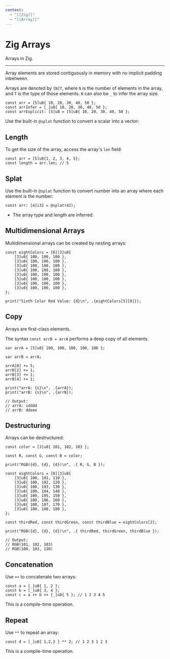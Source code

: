 ```yaml
---
context:
  - "[[Zig]]"
  - "[[Array]]"
---
```


# Zig Arrays

Arrays in Zig.

---

Array elements are stored contiguously in memory with no implicit padding inbetween.

Arrays are denoted by `[N]T`, where `N` is the number of elements in the array, and `T` is the type of those elements. `N` can also be `_` to infer the array size.

```zig
const arr = [5]u8{ 10, 20, 30, 40, 50 };
const arrInfer = [_]u8{ 10, 20, 30, 40, 50 };
const arrExplicit: [5]u8 = [5]u8{ 10, 20, 30, 40, 50 };
```

Use the built-in `@splat` function to convert a scalar into a vector:

## Length

To get the size of the array, access the array's `len` field:

```zig
const arr = [5]u8{1, 2, 3, 4, 5};
const length = arr.len; // 5
```

## Splat

Use the built-in `@splat` function to convert number into an array where each element is the number:

```zig
const arr: [4]i32 = @splat(42);
```

- The array type and length are inferred.

## Multidimensional Arrays

Multidimensional arrays can be created by nesting arrays:

```zig
const eightColors = [8][3]u8{
    [3]u8{ 100, 100, 100 },
    [3]u8{ 100, 100, 100 },
    [3]u8{ 100, 100, 100 },
    [3]u8{ 100, 100, 100 },
    [3]u8{ 100, 100, 100 },
    [3]u8{ 100, 100, 100 },
    [3]u8{ 100, 100, 100 },
    [3]u8{ 100, 100, 100 },
};

print("Sixth Color Red Value: {d}\n", .{eightColors[5][0]});
```

## Copy

Arrays are first-class elements.

The syntax `const arrB = arrA` performs a deep copy of all elements.

```zig
var arrA = [5]u8{ 100, 100, 100, 100, 100 };

var arrB = arrA;

arrA[0] += 5;
arrB[2] += 1;
arrB[3] += 1;
arrB[4] += 1;

print("arrA: {s}\n", .{arrA});
print("arrB: {s}\n", .{arrB});

// Output:
// arrA: idddd
// arrB: ddeee
```

## Destructuring

Arrays can be destructured:

```zig
const color = [3]u8{ 101, 102, 103 };

const R, const G, const B = color;

print("RGB({d}, {d}, {d})\n", .{ R, G, B });

const eightColors = [8][3]u8{
    [3]u8{ 100, 101, 110 },
    [3]u8{ 100, 102, 120 },
    [3]u8{ 100, 103, 130 },
    [3]u8{ 100, 104, 140 },
    [3]u8{ 100, 105, 150 },
    [3]u8{ 100, 106, 160 },
    [3]u8{ 100, 107, 170 },
    [3]u8{ 100, 108, 180 },
};

const thirdRed, const thirdGreen, const thirdBlue = eightColors[2];

print("RGB({d}, {d}, {d})\n", .{ thirdRed, thirdGreen, thirdBlue });

// Output:
// RGB(101, 102, 103)
// RGB(100, 103, 130)
```

## Concatenation

Use `++` to concatenate two arrays:

```zig
const a = [_]u8{ 1, 2 };
const b = [_]u8{ 3, 4 };
const c = a ++ b ++ [_]u8{ 5 }; // 1 2 3 4 5
```

This is a compile-time operation.

## Repeat

Use `**` to repeat an array:

```zig
const d = [_]u8{ 1,2,3 } ** 2; // 1 2 3 1 2 3
```

This is a compile-time operation.
